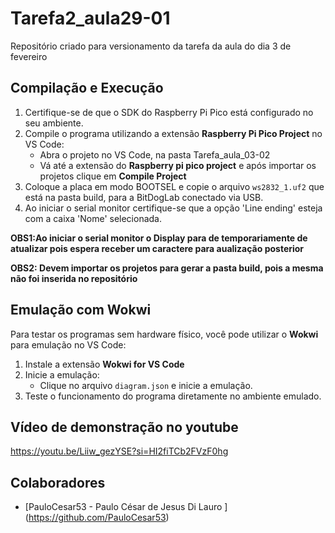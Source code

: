 # Tarefa2_aula29-01
Repositório criado para versionamento da tarefa da aula  do dia 3 de fevereiro 


## Compilação e Execução

1. Certifique-se de que o SDK do Raspberry Pi Pico está configurado no seu ambiente.
2. Compile o programa utilizando a extensão **Raspberry Pi Pico Project** no VS Code:
   - Abra o projeto no VS Code, na pasta Tarefa_aula_03-02 
   - Vá até a extensão do **Raspberry pi pico project** e após importar os projetos  clique em **Compile Project** 
3. Coloque a placa em modo BOOTSEL e copie o arquivo `ws2832_1.uf2` que está na pasta build, para a BitDogLab conectado via USB.
4. Ao iniciar o serial monitor certifique-se que a opção 'Line ending' esteja com a caixa 'Nome' selecionada.


**OBS1:Ao iniciar o serial monitor o Display para de temporariamente de atualizar pois espera receber um caractere para aualização posterior**

**OBS2: Devem importar os projetos para gerar a pasta build, pois a mesma não foi inserida no repositório**

## Emulação com Wokwi

Para testar os programas sem hardware físico, você pode utilizar o **Wokwi** para emulação no VS Code:

1. Instale a extensão **Wokwi for VS Code**
3. Inicie a emulação:
   - Clique no arquivo `diagram.json` e inicie a emulação.
4. Teste o funcionamento do programa diretamente no ambiente emulado.
   
## Vídeo de demonstração no youtube 

https://youtu.be/Liiw_gezYSE?si=HI2fiTCb2FVzF0hg


## Colaboradores
- [PauloCesar53 - Paulo César de Jesus Di Lauro ] (https://github.com/PauloCesar53)
